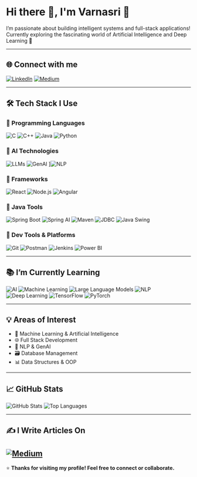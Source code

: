 

# Hi there 👋, I'm Varnasri 🤖

I’m passionate about building intelligent systems and full-stack applications!  
Currently exploring the fascinating world of Artificial Intelligence and Deep Learning 🚀

---

## 🌐 Connect with me
[![LinkedIn](https://img.shields.io/badge/LinkedIn-blue?style=flat&logo=linkedin)](https://www.linkedin.com/in/varnasri-kumaran/)
[![Medium](https://img.shields.io/badge/Medium-12100E?logo=medium)](https://medium.com/@varnasrikumaran004)


---

## 🛠️ Tech Stack I Use

### 🔷 Programming Languages  
![C](https://img.shields.io/badge/-C-A8B9CC?logo=c&logoColor=white)  ![C++](https://img.shields.io/badge/-C++-00599C?logo=c%2B%2B&logoColor=white)  ![Java](https://img.shields.io/badge/-Java-007396?logo=java&logoColor=white)  ![Python](https://img.shields.io/badge/-Python-3776AB?logo=python&logoColor=white)  

### 🔶 AI Technologies  
![LLMs](https://img.shields.io/badge/-LLMs-grey)  ![GenAI](https://img.shields.io/badge/-GenAI-blueviolet)  ]![NLP](https://img.shields.io/badge/-NLP-orange)

### 🔷 Frameworks  
![React](https://img.shields.io/badge/-React-61DAFB?logo=react&logoColor=black)  ![Node.js](https://img.shields.io/badge/-Node.js-339933?logo=nodedotjs&logoColor=white)  ![Angular](https://img.shields.io/badge/-Angular-DD0031?logo=angular&logoColor=white)

### 🔶 Java Tools  
![Spring Boot](https://img.shields.io/badge/-Spring%20Boot-6DB33F?logo=springboot&logoColor=white)  ![Spring AI](https://img.shields.io/badge/-SpringAI-lightgrey)  ![Maven](https://img.shields.io/badge/-Maven-C71A36?logo=apachemaven)  ![JDBC](https://img.shields.io/badge/-JDBC-blue)  ![Java Swing](https://img.shields.io/badge/-Swing-007396)

### 🔷 Dev Tools & Platforms  
![Git](https://img.shields.io/badge/-Git-F05032?logo=git&logoColor=white)  ![Postman](https://img.shields.io/badge/-Postman-FF6C37?logo=postman&logoColor=white)  ![Jenkins](https://img.shields.io/badge/-Jenkins-D24939?logo=jenkins&logoColor=white)  ![Power BI](https://img.shields.io/badge/-Power%20BI-F2C811?logo=powerbi&logoColor=black)

---

## 📚 I’m Currently Learning

![AI](https://img.shields.io/badge/-Artificial%20Intelligence-blueviolet)  ![Machine Learning](https://img.shields.io/badge/-Machine%20Learning-orange)  ![Large Language Models](https://img.shields.io/badge/-LLMs-darkblue)  ![NLP](https://img.shields.io/badge/-Natural%20Language%20Processing-teal)  ![Deep Learning](https://img.shields.io/badge/-Deep%20Learning-red)  ![TensorFlow](https://img.shields.io/badge/-TensorFlow-FF6F00?logo=tensorflow)  ![PyTorch](https://img.shields.io/badge/-PyTorch-EE4C2C?logo=pytorch&logoColor=white)

---

## 💡 Areas of Interest

- 🤖 Machine Learning & Artificial Intelligence  
- 🌐 Full Stack Development  
- 🧠 NLP & GenAI  
- 🗃️ Database Management  
- 📊 Data Structures & OOP  

---

## 📈 GitHub Stats
![GitHub Stats](https://github-readme-stats.vercel.app/api?username=&show_icons=VarnasriKumaran&true&theme=radical)
![Top Languages](https://github-readme-stats.vercel.app/api/top-langs/?username=VarnasriKumaran&layout=compact)

---

## ✍️ I Write Articles On
[![Medium](https://img.shields.io/badge/Medium-12100E?logo=medium)](https://medium.com/@varnasrikumaran004)  
---

⭐️ **Thanks for visiting my profile! Feel free to connect or collaborate.**

